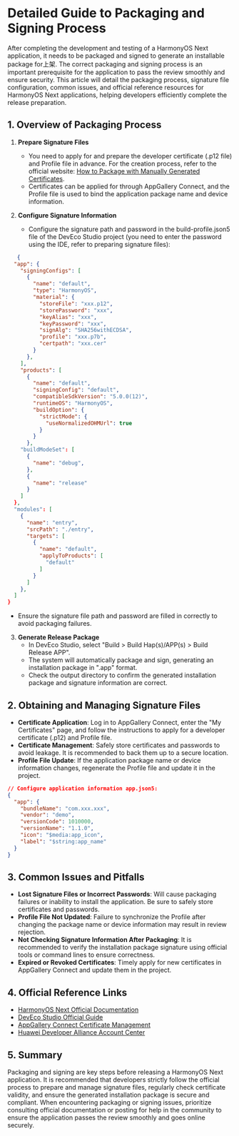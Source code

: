 # Detailed Guide to Packaging and Signing Process

After completing the development and testing of a HarmonyOS Next application, it needs to be packaged and signed to generate an installable package for上架. The correct packaging and signing process is an important prerequisite for the application to pass the review smoothly and ensure security. This article will detail the packaging process, signature file configuration, common issues, and official reference resources for HarmonyOS Next applications, helping developers efficiently complete the release preparation.

## 1. Overview of Packaging Process

1. **Prepare Signature Files**
   
   - You need to apply for and prepare the developer certificate (.p12 file) and Profile file in advance. For the creation process, refer to the official website: [How to Package with Manually Generated Certificates](https://developer.huawei.com/consumer/cn/doc/harmonyos-guides/ide-signing#section297715173233).
   - Certificates can be applied for through AppGallery Connect, and the Profile file is used to bind the application package name and device information.
   
2. **Configure Signature Information**
   
   - Configure the signature path and password in the build-profile.json5 file of the DevEco Studio project (you need to enter the password using the IDE, refer to preparing signature files):
   
```json
   {
  "app": {
    "signingConfigs": [
      {
        "name": "default",
        "type": "HarmonyOS",
        "material": {
          "storeFile": "xxx.p12",
          "storePassword": "xxx",
          "keyAlias": "xxx",
          "keyPassword": "xxx",
          "signAlg": "SHA256withECDSA",
          "profile": "xxx.p7b",
          "certpath": "xxx.cer"
        }
      },
    ],
    "products": [
      {
        "name": "default",
        "signingConfig": "default",
        "compatibleSdkVersion": "5.0.0(12)",
        "runtimeOS": "HarmonyOS",
        "buildOption": {
          "strictMode": {
            "useNormalizedOHMUrl": true
          }
        }
      },
    "buildModeSet": [
      {
        "name": "debug",
      },
      {
        "name": "release"
      }
    ]
  },
  "modules": [
    {
      "name": "entry",
      "srcPath": "./entry",
      "targets": [
        {
          "name": "default",
          "applyToProducts": [
            "default"
          ]
        }
      ]
    },
  ]
}
```

   - Ensure the signature file path and password are filled in correctly to avoid packaging failures.
   
3. **Generate Release Package**
   - In DevEco Studio, select "Build > Build Hap(s)/APP(s) > Build Release APP".
   - The system will automatically package and sign, generating an installation package in ".app" format.
   - Check the output directory to confirm the generated installation package and signature information are correct.

## 2. Obtaining and Managing Signature Files

- **Certificate Application**: Log in to AppGallery Connect, enter the "My Certificates" page, and follow the instructions to apply for a developer certificate (.p12) and Profile file.
- **Certificate Management**: Safely store certificates and passwords to avoid leakage. It is recommended to back them up to a secure location.
- **Profile File Update**: If the application package name or device information changes, regenerate the Profile file and update it in the project.

```json
// Configure application information app.json5:
{
  "app": {
    "bundleName": "com.xxx.xxx",
    "vendor": "demo",
    "versionCode": 1010000,
    "versionName": "1.1.0",
    "icon": "$media:app_icon",
    "label": "$string:app_name"
  }
}
```

## 3. Common Issues and Pitfalls

- **Lost Signature Files or Incorrect Passwords**: Will cause packaging failures or inability to install the application. Be sure to safely store certificates and passwords.
- **Profile File Not Updated**: Failure to synchronize the Profile after changing the package name or device information may result in review rejection.
- **Not Checking Signature Information After Packaging**: It is recommended to verify the installation package signature using official tools or command lines to ensure correctness.
- **Expired or Revoked Certificates**: Timely apply for new certificates in AppGallery Connect and update them in the project.

## 4. Official Reference Links

- [HarmonyOS Next Official Documentation](https://developer.huawei.com/consumer/cn/doc/)
- [DevEco Studio Official Guide](https://developer.huawei.com/consumer/cn/doc/harmonyos-guides/ide-quick-start)
- [AppGallery Connect Certificate Management](https://developer.huawei.com/consumer/cn/service/josp/agc/index.html#/myApp)
- [Huawei Developer Alliance Account Center](https://developer.huawei.com/consumer/cn/)

## 5. Summary

Packaging and signing are key steps before releasing a HarmonyOS Next application. It is recommended that developers strictly follow the official process to prepare and manage signature files, regularly check certificate validity, and ensure the generated installation package is secure and compliant. When encountering packaging or signing issues, prioritize consulting official documentation or posting for help in the community to ensure the application passes the review smoothly and goes online securely.